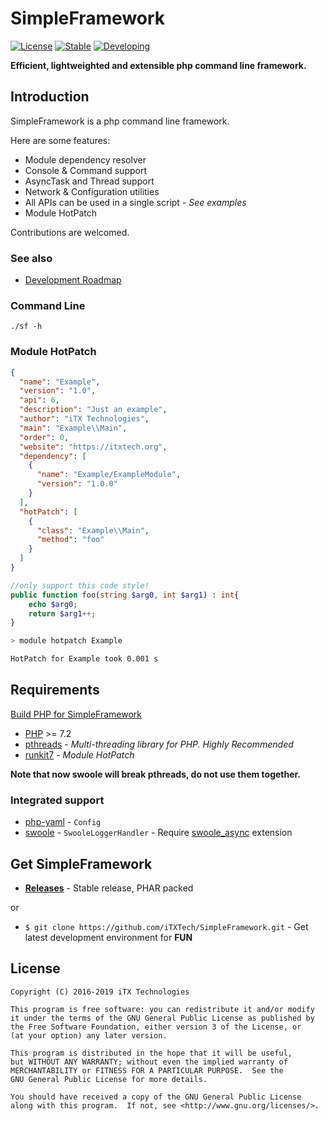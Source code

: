 # SimpleFramework

[![License](https://img.shields.io/github/license/iTXTech/SimpleFramework.svg)](https://github.com/iTXTech/SimpleFramework/blob/master/LICENSE)
[![Stable](https://img.shields.io/badge/stable-2.1.0(6)-brightgreen.svg)](https://github.com/iTXTech/SimpleFramework/releases/tag/v2.1.0)
[![Developing](https://img.shields.io/badge/dev-2.2.0(7)-blue.svg)]()

__Efficient, lightweighted and extensible php command line framework.__

## Introduction

SimpleFramework is a php command line framework.

Here are some features:

* Module dependency resolver
* Console & Command support
* AsyncTask and Thread support
* Network & Configuration utilities
* All APIs can be used in a single script - *See examples*
* Module HotPatch

Contributions are welcomed.

### See also

* [Development Roadmap](https://github.com/iTXTech/SimpleFramework/issues/3)

### Command Line

`./sf -h`

### Module HotPatch

```json
{
  "name": "Example",
  "version": "1.0",
  "api": 6,
  "description": "Just an example",
  "author": "iTX Technologies",
  "main": "Example\\Main",
  "order": 0,
  "website": "https://itxtech.org",
  "dependency": [
    {
      "name": "Example/ExampleModule",
      "version": "1.0.0"
    }
  ],
  "hotPatch": [
    {
      "class": "Example\\Main",
      "method": "foo"
    }
  ]
}
```

```php
//only support this code style!
public function foo(string $arg0, int $arg1) : int{
    echo $arg0;
    return $arg1++;
}
```

```bash
> module hotpatch Example

HotPatch for Example took 0.001 s
```

## Requirements

[Build PHP for SimpleFramework](https://github.com/iTXTech/php-build-scripts)

* [PHP](https://secure.php.net/) >= 7.2
* [pthreads](https://github.com/krakjoe/pthreads) - *Multi-threading library for PHP. Highly Recommended*
* [runkit7](https://github.com/runkit7/runkit7) - *Module HotPatch*

**Note that now swoole will break pthreads, do not use them together.**

### Integrated support

* [php-yaml](https://github.com/php/pecl-file_formats-yaml) - `Config`
* [swoole](https://github.com/swoole/swoole-src) - `SwooleLoggerHandler` - Require [swoole_async](https://github.com/swoole/ext-async) extension

## Get SimpleFramework

* __[Releases](https://github.com/iTXTech/SimpleFramework/releases)__ - Stable release, PHAR packed

or

* `$ git clone https://github.com/iTXTech/SimpleFramework.git` - Get latest development environment for **FUN**

## License

    Copyright (C) 2016-2019 iTX Technologies

	This program is free software: you can redistribute it and/or modify
	it under the terms of the GNU General Public License as published by
	the Free Software Foundation, either version 3 of the License, or
	(at your option) any later version.

	This program is distributed in the hope that it will be useful,
	but WITHOUT ANY WARRANTY; without even the implied warranty of
	MERCHANTABILITY or FITNESS FOR A PARTICULAR PURPOSE.  See the
	GNU General Public License for more details.

	You should have received a copy of the GNU General Public License
	along with this program.  If not, see <http://www.gnu.org/licenses/>.
